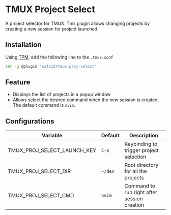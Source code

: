 # TMUX Project Select

A project selector for TMUX. This plugin allows changing projects by creating a new session for project launched.

## Installation

Using [TPM](https://github.com/tmux-plugins/tpm), add the following line to the `.tmux.conf`

```bash
set -g @plugin 'safv12/tmux-proj-select'
```

## Feature

- Displays the list of projects in a popup window
- Allows select the desired command when the new session is created. The default command is `nvim`.

## Configurations

| Variable                    | Default       | Description                                 |
| --------------------------- | ------------- | ------------------------------------------- |
| TMUX_PROJ_SELECT_LAUNCH_KEY | `C-p`         | Keybinding to trigger project selection     |
| TMUX_PROJ_SELECT_DIR        | `~/dev`       | Root directory for all the projects         |
| TMUX_PROJ_SELECT_CMD        | `nvim`        | Command to run right after session creation |
